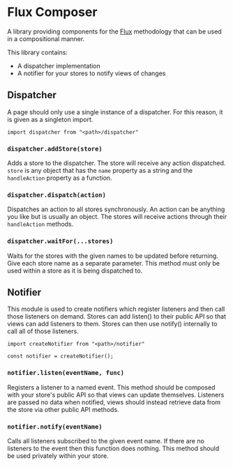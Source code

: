 # Flux Composer #

A library providing components for the [Flux](http://facebook.github.io/flux/docs/overview.html) methodology that can be used in a compositional manner.

This library contains:
* A dispatcher implementation
* A notifier for your stores to notify views of changes

## Dispatcher ##

A page should only use a single instance of a dispatcher. For this reason, it is given as a singleton import.

```
import dispatcher from "<path>/dispatcher"
```

### `dispatcher.addStore(store)` ###

Adds a store to the dispatcher. The store will receive any action dispatched. `store` is any object that has the `name` property as a string and the `handleAction` property as a function.

### `dispatcher.dispatch(action)` ###

Dispatches an action to all stores synchronously. An action can be anything you like but is usually an object. The stores will receive actions through their `handleAction` methods.

### `dispatcher.waitFor(...stores)` ###

Waits for the stores with the given names to be updated before returning. Give each store name as a separate parameter. This method must only be used within a store as it is being dispatched to.

## Notifier ##

This module is used to create notifiers which register listeners and then call those listeners on demand. Stores can add listen() to their public API so that views can add listeners to them. Stores can then use notify() internally to call all of those listeners.

```
import createNotifier from "<path>/notifier"

const notifier = createNotifier();
```

### `notifier.listen(eventName, func)` ###

Registers a listener to a named event. This method should be composed with your store's public API so that views can update themselves. Listeners are passed no data when notified, views should instead retrieve data from the store via other public API methods.

### `notifier.notify(eventName)` ###

Calls all listeners subscribed to the given event name. If there are no listeners to the event then this function does nothing. This method should be used privately within your store.

